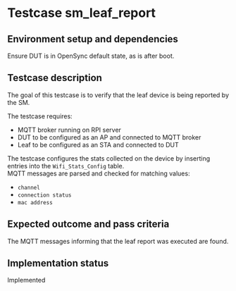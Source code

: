 # Testcase sm_leaf_report

## Environment setup and dependencies

Ensure DUT is in OpenSync default state, as is after boot.

## Testcase description

The goal of this testcase is to verify that the leaf device is being reported
by the SM.

The testcase requires:

- MQTT broker running on RPI server
- DUT to be configured as an AP and connected to MQTT broker
- Leaf to be configured as an STA and connected to DUT

The testcase configures the stats collected on the device by inserting entries
into the `Wifi_Stats_Config` table.\
MQTT messages are parsed and checked for matching values:

- `channel`
- `connection status`
- `mac address`

## Expected outcome and pass criteria

The MQTT messages informing that the leaf report was executed are found.

## Implementation status

Implemented
